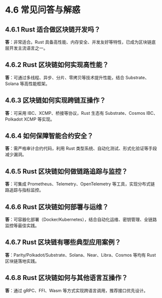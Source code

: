 # 4.6 常见问答与解惑

## 4.6.1 Rust 适合做区块链开发吗？

**答**：非常适合。Rust 具备高性能、内存安全、并发友好等特性，已成为区块链底层开发主流语言之一。

## 4.6.2 Rust 区块链如何实现高性能？

**答**：可通过多线程、异步、分片、零拷贝等技术提升性能，结合 Substrate、Solana 等高性能框架。

## 4.6.3 区块链如何实现跨链互操作？

**答**：可采用 IBC、XCMP、桥接等协议，Rust 生态有 Substrate、Cosmos IBC、Polkadot XCMP 等实现。

## 4.6.4 如何保障智能合约安全？

**答**：需严格审计合约代码，利用 Rust 类型系统、自动化测试、形式化验证等手段减少漏洞。

## 4.6.5 Rust 区块链如何做链路追踪与监控？

**答**：可集成 Prometheus、Telemetry、OpenTelemetry 等工具，实现分布式链路追踪与指标监控。

## 4.6.6 Rust 区块链如何部署与运维？

**答**：可容器化部署（Docker/Kubernetes），结合自动化运维、密钥管理、全链路监控等最佳实践。

## 4.6.7 Rust 区块链有哪些典型应用案例？

**答**：Parity/Polkadot/Substrate、Solana、Near、Libra、Cosmos 等均有 Rust 区块链落地实践。

## 4.6.8 Rust 区块链如何与其他语言互操作？

**答**：通过 gRPC、FFI、Wasm 等方式实现跨语言调用，推荐接口优先设计。
